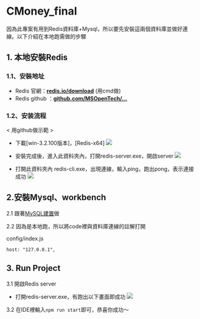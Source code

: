 # CMoney_final
因為此專案有用到Redis資料庫+Mysql，所以要先安裝這兩個資料庫並做好連線。以下介紹在本地跑需做的步驟

## 1. 本地安裝Redis

### 1.1、安裝地址

- Redis 官網：**[redis.io/download](http://redis.io/download)** (用cmd做)
- Redis  github ：**[github.com/MSOpenTech/…](https://github.com/MSOpenTech/redis/tags)**

### 1.2、安装流程
< 用github做示範 >
- 下載[win-3.2.100版本]，[Redis-x64]
![](https://i.imgur.com/Ht2cQ2u.png)
- 安裝完成後，進入此資料夾內，打開redis-server.exe，開啟server
 ![](https://i.imgur.com/SHoM4qt.png)

- 打開此資料夾內 redis-cli.exe，出現連線，輸入ping，跑出pong，表示連接成功
![](https://i.imgur.com/8av7CzK.png)

## 2.安裝Mysql、workbench

2.1 跟著[MySQL建置](http://34.80.12.180/7th/share/-/wikis/MySQL/MySQL%E5%BB%BA%E7%BD%AE)做

2.2 因為是本地跑，所以將code裡與資料庫連線的註解打開

config/index.js

```host: "127.0.0.1", ```


## 3. Run Project

3.1 開啟Redis server
- 打開redis-server.exe，有跑出以下畫面即成功
 ![](https://i.imgur.com/SHoM4qt.png)


3.2 在IDE裡輸入```npm run start```即可，恭喜你成功～

